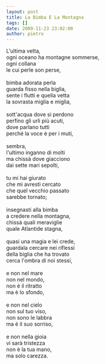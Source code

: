 ```yaml
---
layout: post
title: La Bimba E La Montagna
tags: []
date: 2009-11-23 23:02:00
author: pietro
---
```

L'ultima vetta,<br/>ogni oceano ha montagne sommerse,<br/>ogni collana<br/>le cui perle son perse,<br/><br/>bimba adorata perla<br/>guarda fisso nella biglia,<br/>sente i flutti e quella vetta<br/>la sovrasta miglia e miglia,<br/><br/>sott'acqua dove si perdono<br/>perfino gli urli più acuti,<br/>dove parlano tutti<br/>perché la voce è per i muti,<br/><br/>sembra,<br/>l'ultimo inganno di molti<br/>ma chissà dove giacciono<br/>dai sette mari sepolti,<br/><br/>tu mi hai giurato<br/>che mi avresti cercato<br/>che quel vecchio passato<br/>sarebbe tornato;<br/><br/>insegnasti alla bimba<br/>a credere nella montagna,<br/>chissà quali meraviglie<br/>quale Atlantide stagna,<br/><br/>quasi una magia e lei crede,<br/>guardala cercare nei riflessi<br/>della biglia che ha trovato<br/>cerca l'ombra di noi stessi,<br/><br/>e non nel mare<br/>non nel mondo,<br/>non è il ritratto<br/>ma è lo sfondo,<br/><br/>e non nel cielo<br/>non sul tuo viso,<br/>non sono le labbra<br/>ma è il suo sorriso,<br/><br/>e non nella gioia<br/>vi sarà tristezza<br/>non è la tua mano,<br/>ma solo carezza.

